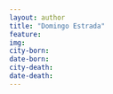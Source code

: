 ```yaml
---
layout: author
title: "Domingo Estrada"
feature: 
img:
city-born: 
date-born: 
city-death: 
date-death:
---
```

